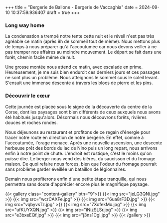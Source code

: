 +++
title = "Bergerie de Ballone - Bergerie de Vaccaghia"
date = 2024-09-10 10:37:59.936407
draft = true
+++
### Long way home
La condensation a trempé notre tente cette nuit et le réveil n'est pas très agréable ce matin (après 9h de sommeil tout de même). Nous mettons plus de temps à nous préparer qu'à l'accoutumée car nous devons veiller à ne pas tremper nos affaires au moindre mouvement. 
Le départ se fait dans une forêt, chemin facile même de nuit. 

Une grosse montée nous attend ce matin, avec escalade en prime. Heureusement, je me suis bien endurcit ces derniers jours et ces passages ne sont plus un problème. Nous atteignons le sommet sous le soleil levant. S'ensuit une immense descente à travers les blocs de pierre et les pins. 

### Découvrir le cœur
Cette journée est placée sous le signe de la découverte du centre de la Corse, dont les paysages sont bien différents de ceux auxquels nous avons été habitués jusqu'alors. Désormais nous découvrons forêts, rivières douces et roches rondes.

Nous déjeunons au restaurant et profitons de ce regain d'énergie pour tracer notre route en direction de notre bergerie. En effet, comme à l'accoutumée, l'orage menace. Après une nouvelle ascension, une descente herbeuse prêt des bords du lac de Nino puis un long repart, nous arrivons enfin à notre point de chute. L'endroit est rustique, c'est le moins qu'on puisse dire. Le berger nous vend des bières, du saucisson et du fromage maison. De quoi refaire nous forces, bien que l'odeur du fromage pourrait sans problème garder éveillée un bataillon de légionnaires.

Demain nous profiterons enfin d'une petite étape tranquille, qui nous permettra sans doute d'apprécier encore plus le magnifique paysage.

{{< gallery class="content-gallery" btn="9">}}
{{< img src="jeLG3QNi.jpg" >}}
{{< img src="wcrCAXFe.jpg" >}}
{{< img src="6ua8rF3D.jpg" >}}
{{< img src="vqbyvsTz.jpg" >}}
{{< img src="7XofekMx.jpg" >}}
{{< img src="ufKUYXQN.jpg" >}}
{{< img src="iNizSLSr.jpg" >}}
{{< img src="e3bxeEQf.jpg" >}}
{{< img src="j3ns1Cgi.jpg" >}}
{{< /gallery >}}


